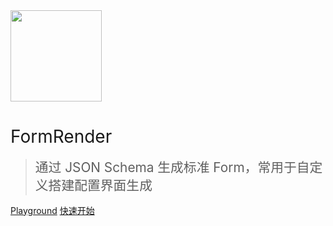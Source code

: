 <img src="https://img.alicdn.com/tfs/TB17UtINiLaK1RjSZFxXXamPFXa-606-643.png" width="146px">

# <span style="font-weight:400;">FormRender</span>

> <span style="line-height:1.8rem;font-weight:400;font-size:1.3rem">通过 JSON Schema 生成标准 Form，常用于自定义搭建配置界面生成<span>

[Playground](https://alibaba.github.io/form-render/docs/demo/index.html)
[快速开始](README)
